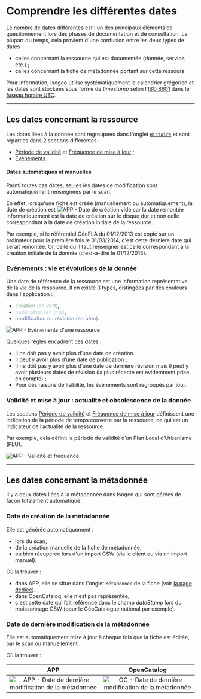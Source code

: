 # Comprendre les différentes dates

Le nombre de dates différentes est l'un des principaux éléments de questionnement lors des phases de documentation et de consultation. La plupart du temps, cela provient d'une confusion entre les deux types de dates
* celles concernant la ressource qui est documentée (donnée, service, etc.) ;
* celles concernant la fiche de métadonnée portant sur cette ressours.

Pour information, Isogeo utilise systématiquement le calendrier grégorien et les dates sont stockées sous forme de *timestamp* selon l'[ISO 8601](https://fr.wikipedia.org/wiki/ISO_8601) dans le [fuseau horaire UTC](https://fr.wikipedia.org/wiki/ISO_8601#Fuseau_horaire).

_____

## Les dates concernant la ressource

Les dates liées à la donnée sont regroupées dans l'onglet [`Histoire`](/fr/features/documentation/md_history.html) et sont réparties dans 2 sections différentes :
* [Période de validité](/fr/features/documentation/md_history.html#priode-de-validit) et [Fréquence de mise à jour](/fr/features/documentation/md_history.html#frquence-de-mise--jour) ;
* [Evénements](/fr/features/documentation/md_history.html#evnements).

#### Dates automatiques et manuelles

Parmi toutes cas dates, seules les dates de modification sont automatiquement renseignées par le scan.

En effet, lorsqu'une fiche est créée (manuellement ou automatiquement), la date de création est ![APP - Date de création vide](/images/annex_dates_data_creationDate_empty_APP.png "La date de création doit être renseignée manuellement") car la date remontée informatiquement est la date de création sur le disque dur et non celle correspondant à la date de création initiale de la ressource.

Par exemple, si le référentiel GéoFLA du 01/12/2013 est copié sur un ordinateur pour la première fois le 01/03/2014, c'est cette dernière date qui serait remontée. Or, celle qu'il faut renseigner est celle correspondant à la création initiale de la donnée (c'est-à-dire le 01/12/2013).

### Evénements : vie et évolutions de la donnée

Une date de référence de la ressource est une information représentative de la vie de la ressource. Il en existe 3 types, distingées par des couleurs dans l'application :
* <span style="color:#8FB39B">création (en vert)</span>,
* <span style="color:#bed3db">publication (en gris)</span>,
* <span style="color:#6480a7">modification ou révision (en bleu)</span>.

![APP - Evénements d'une ressource](/images/inv_edit_one_history_events_allTypes.png "Les différents types d'événements de la vie d'une ressource")

Quelques règles encadrent ces dates :
* Il ne doit pas y avoir plus d’une date de création.
* Il peut y avoir plus d’une date de publication ;
* II ne doit pas y avoir plus d’une date de dernière révision mais il peut y avoir plusieurs dates de révision (la plus récente est évidemment prise en compte) ;
* Pour des raisons de lisibilité, les événements sont regroupés par jour.

### Validité et mise à jour : actualité et obsolescence de la donnée

Les sections [Période de validité](/fr/features/documentation/md_history.html#priode-de-validit) et [Fréquence de mise à jour](/fr/features/documentation/md_history.html#frquence-de-mise--jour) définissent  une indication de la période de temps couverte par la ressource, ce qui est un indicateur de l’actualité de la ressource.

Par exemple, cela définit la période de validité d’un Plan Local d’Urbanisme (PLU).

![APP - Validité et fréquence](/images/annex_dates_data_temporalValidity_APP.png "Les dates qui définissent l'actualité et l'obsolescence d'une ressource")

_____

## Les dates concernant la métadonnée

Il y a deux dates liées à la métadonnée dans Isogeo qui sont gérées de façon totalement automatique.

### Date de création de la métadonnée

Elle est générée automatiquement :
* lors du scan,
* de la création manuelle de la fiche de métadonnée,
* ou bien récupérée lors d'un import CSW (via le client ou via un import manuel).

Où la trouver :
* dans APP, elle se situe dans l'onglet `Métadonnée` de la fiche (voir [la page dédiée](/fr/features/documentation/md_metadata.html#date-de-cration)).
* dans OpenCatalog, elle n'est pas représentée,
* c'est cette date qui fait référence dans le champ *dateStamp* lors du moissonnage CSW (pour le GéoCatalogue national par exemple).

### Date de dernière modification de la métadonnée

Elle est automatiquement mise à jour à chaque fois que la fiche est éditée, par le scan ou manuellement.

Où la trouver :

| APP       | OpenCatalog |
| :-------: | :---------: |
| ![APP - Date de dernière modification de la métadonnée](/images/annex_dates_metadata_LastUpdate_APP.png "La date de dernière modification de la métadonnée dans APP") | ![OC - Date de dernière modification de la métadonnée](/images/annex_dates_metadata_LastUpdate_OC.png "La date de dernière modification de la métadonnée dans OpenCatalog") |

